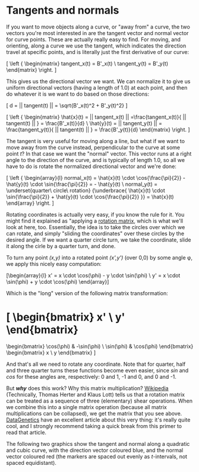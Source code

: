 # Tangents and normals

If you want to move objects along a curve, or "away from" a curve, the two vectors you're most interested in are the tangent vector and normal vector for curve points. These are actually really easy to find. For moving, and orienting, along a curve we use the tangent, which indicates the direction travel at specific points, and is literally just the first derivative of our curve:

\[
\left \{ \begin{matrix}
  tangent_x(t) = B'_x(t) \\
  tangent_y(t) = B'_y(t)
\end{matrix} \right.
\]

This gives us the directional vector we want. We can normalize it to give us uniform directional vectors (having a length of 1.0) at each point, and then do whatever it is we want to do based on those directions:

\[
  d = || tangent(t) || = \sqrt{B'_x(t)^2 + B'_y(t)^2}
\]

\[
\left \{ \begin{matrix}
  \hat{x}(t) = || tangent_x(t) ||
             =\frac{tangent_x(t)}{ || tangent(t) || }
             = \frac{B'_x(t)}{d} \\
  \hat{y}(t) = || tangent_y(t) ||
             = \frac{tangent_y(t)}{ || tangent(t) || }
             = \frac{B'_y(t)}{d}
\end{matrix} \right.
\]

The tangent is very useful for moving along a line, but what if we want to move away from the curve instead, perpendicular to the curve at some point <i>t</i>? In that case we want the "normal" vector. This vector runs at a right angle to the direction of the curve, and is typically of length 1.0, so all we have to do is rotate the normalized directional vector and we're done:

\[
\left \{ \begin{array}{l}
  normal_x(t) = \hat{x}(t) \cdot \cos{\frac{\pi}{2}} - \hat{y}(t) \cdot \sin{\frac{\pi}{2}} = - \hat{y}(t) \\
  normal_y(t) = \underset{quarter\ circle\ rotation} {\underbrace{ \hat{x}(t) \cdot \sin{\frac{\pi}{2}} + \hat{y}(t) \cdot \cos{\frac{\pi}{2}} }} = \hat{x}(t)
\end{array} \right.
\]

<div className="note">

Rotating coordinates is actually very easy, if you know the rule for it. You might find it explained as "applying a [rotation matrix](https://en.wikipedia.org/wiki/Rotation_matrix), which is what we'll look at here, too. Essentially, the idea is to take the circles over which we can rotate, and simply "sliding the coordinates" over these circles by the desired
angle. If we want a quarter circle turn, we take the coordinate, slide it along the cirle by a quarter turn, and done.

To turn any point <i>(x,y)</i> into a rotated point <i>(x',y')</i> (over 0,0) by some angle φ, we apply this nicely easy computation:

\[\begin{array}{l}
  x' = x \cdot \cos(\phi) - y \cdot \sin(\phi) \\
  y' = x \cdot \sin(\phi) + y \cdot \cos(\phi)
\end{array}\]

Which is the "long" version of the following matrix transformation:

\[
  \begin{bmatrix}
    x' \\ y'
  \end{bmatrix}
  =
  \begin{bmatrix}
   \cos(\phi) & -\sin(\phi) \\
   \sin(\phi) & \cos(\phi)
  \end{bmatrix}
  \begin{bmatrix}
    x \\ y
  \end{bmatrix}
\]

And that's all we need to rotate any coordinate. Note that for quarter, half and three quarter turns these functions become even easier, since *sin* and *cos* for these angles are, respectively: 0 and 1, -1 and 0, and 0 and -1.

But ***why*** does this work? Why this matrix multiplication? [Wikipedia](http://en.wikipedia.org/wiki/Rotation_matrix#Decomposition_into_shears) (Technically, Thomas Herter and Klaus Lott) tells us that a rotation matrix can be
treated as a sequence of three (elementary) shear operations. When we combine this into a single matrix operation (because all matrix multiplications can be collapsed), we get the matrix that you see above. [DataGenetics](http://datagenetics.com/blog/august32013/index.html) have an excellent article about this very thing: it's really quite cool, and I strongly recommend taking a quick break from this primer to read that article.

</div>

The following two graphics show the tangent and normal along a quadratic and cubic curve, with the direction vector coloured blue, and the normal vector coloured red (the markers are spaced out evenly as *t*-intervals, not spaced equidistant).

<div className="figure">
  <Graphic title="Quadratic Bézier tangents and normals" inline={true} setup={this.setupQuadratic} draw={this.draw}/>
  <Graphic title="Cubic Bézier tangents and normals" inline={true} setup={this.setupCubic} draw={this.draw}/>
</div>

